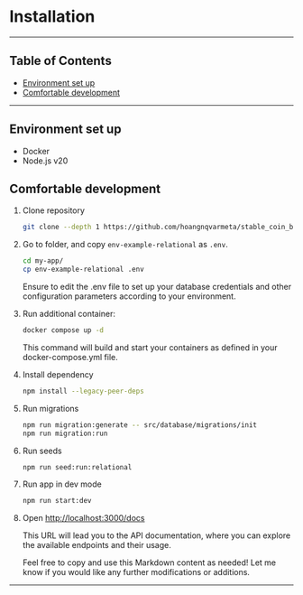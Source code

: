 # Installation
---

## Table of Contents <!-- omit in toc -->

- [Environment set up](#environment-set-up)
- [Comfortable development](#comfortable-development)

---

## Environment set up

- Docker
- Node.js v20


## Comfortable development

1. Clone repository

   ```bash
   git clone --depth 1 https://github.com/hoangnqvarmeta/stable_coin_be.git my-app
   ```

1. Go to folder, and copy `env-example-relational` as `.env`.

   ```bash
   cd my-app/
   cp env-example-relational .env
   ```

    Ensure to edit the .env file to set up your database credentials and other configuration parameters according to your environment.

1. Run additional container:

   ```bash
   docker compose up -d
   ```

    This command will build and start your containers as defined in your docker-compose.yml file.

1. Install dependency

   ```bash
   npm install --legacy-peer-deps
   ```

1. Run migrations

   ```bash
   npm run migration:generate -- src/database/migrations/init
   npm run migration:run
   ```

1. Run seeds

   ```bash
   npm run seed:run:relational
   ```

1. Run app in dev mode

   ```bash
   npm run start:dev
   ```

1. Open <http://localhost:3000/docs>

    This URL will lead you to the API documentation, where you can explore the available endpoints and their usage.

    Feel free to copy and use this Markdown content as needed! Let me know if you would like any further modifications or additions.

---
